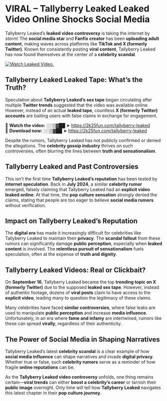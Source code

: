 # VIRAL – Tallyberry Leaked Leaked Video Online Shocks Social Media 

Tallyberry Leaked’s **leaked video controversy** is taking the internet by storm! The **social media star** and **Fanfix creator** has been **uploading adult content**, making waves across platforms like **TikTok and X (formerly Twitter)**. Known for consistently posting **viral content**, Tallyberry Leaked has now found themselves at the center of a **celebrity scandal**.  

[![Watch Leaked Video.](https://miro.medium.com/v2/resize:fit:828/format:webp/1*cilzJN44JGOrTw9NJCrNHA.gif "Watch Leaked Video")](https://2k25fun.com/tallyberry-leaked)

## **Tallyberry Leaked Leaked Tape: What’s the Truth?**  
Speculation about **Tallyberry Leaked’s sex tape** began circulating after multiple **Twitter trends** suggested that the video was available online. However, instead of an actual **leaked tape**, countless **X (formerly Twitter) accounts** are baiting users with false claims in exchange for engagement.  

🔹 **Watch the video:** ░░▒▓██ ➤ https://2k25fun.com/tallyberry-leaked  
🔹 **Download now:** ░░▒▓██ ➤ https://2k25fun.com/tallyberry-leaked  

Despite the rumors, Tallyberry Leaked has not publicly confirmed or denied the allegations. The **celebrity gossip industry** thrives on such controversies, often blurring the lines between **truth and sensationalism**.  

## **Tallyberry Leaked and Past Controversies**  
This isn’t the first time **Tallyberry Leaked’s reputation** has been tested by **internet speculation**. Back in **July 2024**, a similar **celebrity rumor** emerged, falsely claiming that Tallyberry Leaked had an **explicit video leaked online**. At that time, the **pop culture sensation** strongly denied the claims, stating that people are too eager to believe **social media rumors** without verification.  

## **Impact on Tallyberry Leaked’s Reputation**  
The **digital era** has made it increasingly difficult for celebrities like Tallyberry Leaked to maintain their **privacy**. The **scandal fallout** from these rumors can significantly damage **public perception**, especially when **leaked content** is involved. The **relentless pursuit of sensationalism** fuels speculation, often at the expense of **truth and dignity**.  

## **Tallyberry Leaked Videos: Real or Clickbait?**  
On **September 16**, Tallyberry Leaked became the top **trending topic on X (formerly Twitter)** due to the supposed **leaked sex tape**. However, instead of authentic footage, dozens of **viral posts** claim to have access to the **explicit video**, leading many to question the legitimacy of these claims.  

Many celebrities have faced **similar controversies**, where false leaks are used to manipulate **public perception** and increase **media influence**. Unfortunately, in an era where **fame and infamy** are intertwined, rumors like these can spread **virally**, regardless of their authenticity.  

## **The Power of Social Media in Shaping Narratives**  
Tallyberry Leaked’s latest **celebrity scandal** is a clear example of how **social media influence** can shape narratives and invade **digital privacy**. Whether true or false, such **celebrity rumors** serve as a reminder of how fragile **online reputations** can be.  

As the **Tallyberry Leaked video controversy** unfolds, one thing remains certain—**viral trends** can either **boost a celebrity’s career** or tarnish their **public image** overnight. Only time will tell how **Tallyberry Leaked** navigates this latest chapter in their **pop culture journey**. 
